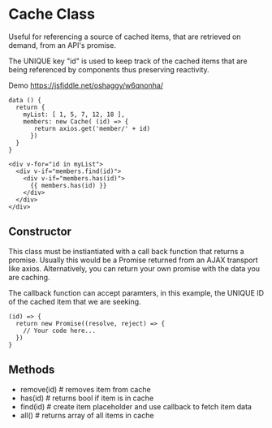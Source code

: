 # Cache Class

Useful for referencing a source of cached items, that are retrieved on demand, from an API's promise.

The UNIQUE key "id" is used to keep track of the cached items that are being referenced by components thus preserving reactivity.

Demo https://jsfiddle.net/oshaggy/w6qnonha/

```
data () {
  return {
    myList: [ 1, 5, 7, 12, 18 ],
    members: new Cache( (id) => {
       return axios.get('member/' + id)
      })
  }
}

<div v-for="id in myList">
  <div v-if="members.find(id)">
    <div v-if="members.has(id)">
      {{ members.has(id) }}
    </div>
  </div>
</div>
```

## Constructor

This class must be instiantiated with a call back function that returns a promise.  Usually this would be a Promise returned from an AJAX transport like axios.  Alternatively, you can return your own promise with the data you are caching.  

The callback function can accept paramters, in this example, the UNIQUE ID of the cached item that we are seeking.

```
(id) => {
  return new Promise((resolve, reject) => {
    // Your code here...
  })
}
```

## Methods

* remove(id) # removes item from cache
* has(id)    # returns bool if item is in cache
* find(id)   # create item placeholder and use callback to fetch item data
* all()      # returns array of all items in cache

